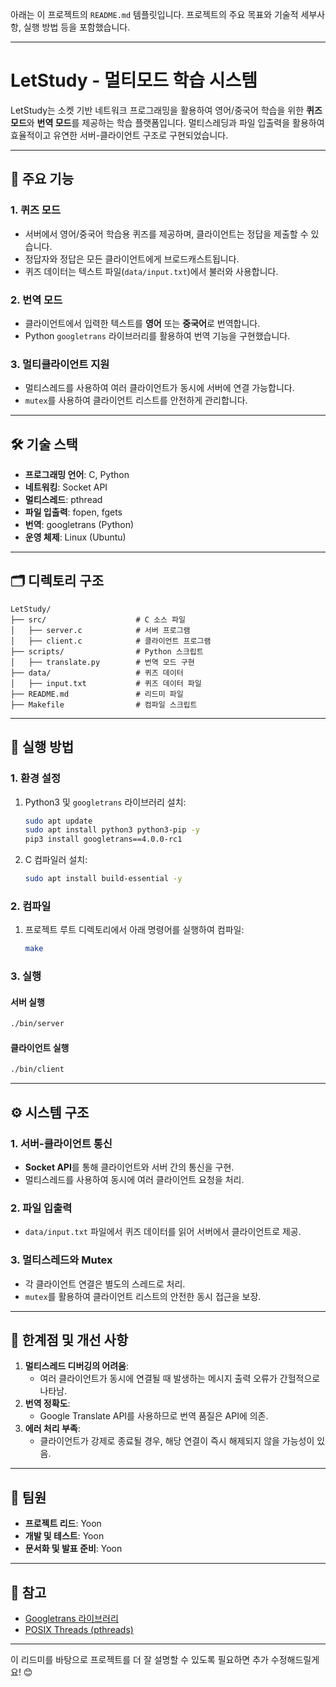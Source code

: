 아래는 이 프로젝트의 `README.md` 템플릿입니다. 프로젝트의 주요 목표와 기술적 세부사항, 실행 방법 등을 포함했습니다.

---

# LetStudy - 멀티모드 학습 시스템

LetStudy는 소켓 기반 네트워크 프로그래밍을 활용하여 영어/중국어 학습을 위한 **퀴즈 모드**와 **번역 모드**를 제공하는 학습 플랫폼입니다. 멀티스레딩과 파일 입출력을 활용하여 효율적이고 유연한 서버-클라이언트 구조로 구현되었습니다.

---

## 📜 주요 기능
### 1. 퀴즈 모드
- 서버에서 영어/중국어 학습용 퀴즈를 제공하며, 클라이언트는 정답을 제출할 수 있습니다.
- 정답자와 정답은 모든 클라이언트에게 브로드캐스트됩니다.
- 퀴즈 데이터는 텍스트 파일(`data/input.txt`)에서 불러와 사용합니다.

### 2. 번역 모드
- 클라이언트에서 입력한 텍스트를 **영어** 또는 **중국어**로 번역합니다.
- Python `googletrans` 라이브러리를 활용하여 번역 기능을 구현했습니다.

### 3. 멀티클라이언트 지원
- 멀티스레드를 사용하여 여러 클라이언트가 동시에 서버에 연결 가능합니다.
- `mutex`를 사용하여 클라이언트 리스트를 안전하게 관리합니다.

---

## 🛠️ 기술 스택
- **프로그래밍 언어**: C, Python
- **네트워킹**: Socket API
- **멀티스레드**: pthread
- **파일 입출력**: fopen, fgets
- **번역**: googletrans (Python)
- **운영 체제**: Linux (Ubuntu)

---

## 🗂️ 디렉토리 구조
```
LetStudy/
├── src/                    # C 소스 파일
│   ├── server.c            # 서버 프로그램
│   ├── client.c            # 클라이언트 프로그램
├── scripts/                # Python 스크립트
│   ├── translate.py        # 번역 모드 구현
├── data/                   # 퀴즈 데이터
│   ├── input.txt           # 퀴즈 데이터 파일
├── README.md               # 리드미 파일
├── Makefile                # 컴파일 스크립트
```

---

## 🚀 실행 방법

### 1. 환경 설정
1. Python3 및 `googletrans` 라이브러리 설치:
   ```bash
   sudo apt update
   sudo apt install python3 python3-pip -y
   pip3 install googletrans==4.0.0-rc1
   ```
2. C 컴파일러 설치:
   ```bash
   sudo apt install build-essential -y
   ```

### 2. 컴파일
1. 프로젝트 루트 디렉토리에서 아래 명령어를 실행하여 컴파일:
   ```bash
   make
   ```

### 3. 실행
#### 서버 실행
```bash
./bin/server
```

#### 클라이언트 실행
```bash
./bin/client
```

---

## ⚙️ 시스템 구조
### 1. 서버-클라이언트 통신
- **Socket API**를 통해 클라이언트와 서버 간의 통신을 구현.
- 멀티스레드를 사용하여 동시에 여러 클라이언트 요청을 처리.

### 2. 파일 입출력
- `data/input.txt` 파일에서 퀴즈 데이터를 읽어 서버에서 클라이언트로 제공.

### 3. 멀티스레드와 Mutex
- 각 클라이언트 연결은 별도의 스레드로 처리.
- `mutex`를 활용하여 클라이언트 리스트의 안전한 동시 접근을 보장.

---

## 🧐 한계점 및 개선 사항
1. **멀티스레드 디버깅의 어려움**:
   - 여러 클라이언트가 동시에 연결될 때 발생하는 메시지 출력 오류가 간헐적으로 나타남.
2. **번역 정확도**:
   - Google Translate API를 사용하므로 번역 품질은 API에 의존.
3. **에러 처리 부족**:
   - 클라이언트가 강제로 종료될 경우, 해당 연결이 즉시 해제되지 않을 가능성이 있음.

---

## 👏 팀원
- **프로젝트 리드**: Yoon
- **개발 및 테스트**: Yoon
- **문서화 및 발표 준비**: Yoon

---

## 📌 참고
- [Googletrans 라이브러리](https://github.com/ssut/py-googletrans)
- [POSIX Threads (pthreads)](https://man7.org/linux/man-pages/man7/pthreads.7.html)

---

이 리드미를 바탕으로 프로젝트를 더 잘 설명할 수 있도록 필요하면 추가 수정해드릴게요! 😊
